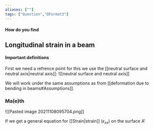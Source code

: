 ```yaml
---
aliases: [""]
tags: ["Question","QFormat3"]
---
```


#### How do you find
## Longitudinal strain in a beam
#### Important definitions
First we need a refrence point for this we use the [[neutral surface and neutral axis|neutral axis]]:
![[neutral surface and neutral axis]]

We will work under the same assumptions as from [[deformation due to bending in beams#Assumptions]].

### Ma(e)th
![[Pasted image 20211108095704.png]]

If we get a general equation for [[Strain|strain]] ($\epsilon_{xx}$) on the surface A' 